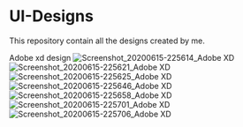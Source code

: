 # UI-Designs
This repository contain all the designs created by me.

Adobe xd design 
![Screenshot_20200615-225614_Adobe XD](https://user-images.githubusercontent.com/51131657/84772283-5883bc00-aff8-11ea-97b2-f4f7ea9a38fd.jpg)
![Screenshot_20200615-225621_Adobe XD](https://user-images.githubusercontent.com/51131657/84772451-9385ef80-aff8-11ea-8d76-80357ebdb902.jpg)
![Screenshot_20200615-225625_Adobe XD](https://user-images.githubusercontent.com/51131657/84772491-a3053880-aff8-11ea-89d7-75fac078b4e3.jpg)
![Screenshot_20200615-225646_Adobe XD](https://user-images.githubusercontent.com/51131657/84772541-b31d1800-aff8-11ea-9390-4d1f9a7d26bb.jpg)
![Screenshot_20200615-225658_Adobe XD](https://user-images.githubusercontent.com/51131657/84772651-e2cc2000-aff8-11ea-9c56-36be432af332.jpg)
![Screenshot_20200615-225701_Adobe XD](https://user-images.githubusercontent.com/51131657/84772666-e790d400-aff8-11ea-8e66-0bdfb3646f00.jpg)
![Screenshot_20200615-225706_Adobe XD](https://user-images.githubusercontent.com/51131657/84772678-ebbcf180-aff8-11ea-9d34-b52e3bac6966.jpg)
